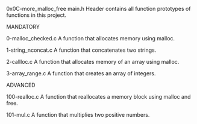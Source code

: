 0x0C-more_malloc_free
main.h
Header contains all function prototypes of functions in this project.

 MANDATORY

0-malloc_checked.c
A function that allocates memory using malloc.

1-string_nconcat.c
A function that concatenates two strings.

2-callloc.c
A function that allocates memory of an array using malloc.

3-array_range.c
A function that creates an array of integers.

ADVANCED

100-realloc.c
A function that reallocates a memory block using malloc and free.

101-mul.c
A function that multiplies two positive numbers.
